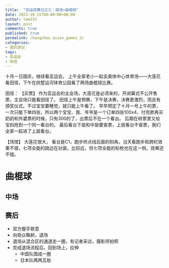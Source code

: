 ```yaml
---
title:  "亚运观赛记之三：田径+曲棍球"
date: 2023-10-15T00:00:00+08:00
author: lmm333
layout: post
comments: true
published: true
permalink: /hangzhou_asian_games_3/
categories:
- 我的游记
tags:
- 亚运会
- 田径
---
```


十月一日国庆，继续看亚运会。
上午全家老小一起去奥体中心体育场——大莲花 看田径，下午在拱墅运河体育公园看了两场曲棍球比赛。

田径：
【买票】
作为亚运会的主会场，大莲花是必须来的，开闭幕式不公开售票，主会场只能看田径了。
田径上午是预赛，下午是决赛，决赛更激烈，而且有颁奖仪式。不过宝宝要睡觉，就只能上午看了。
早早预定了十月一号上午的票，一次只能下单四张，所以两个宝宝、我、爷爷是一个订单四张100x4，付完款再买奶奶和外婆票的时候，只有300的了，出票后不在一个看台。
后期在转票里又给宝妈抢到一个同一看台的。
最后看台下层和中层要查票，上层看台不查票，我们全家一起进了上层看台。

【场馆】
大莲花很大，
看台是C1，跑步终点线后面的斜角。当天看跑步和跨栏效果不错，七项全能的跳远在对面，比较远，但七项全能的标枪也在这一侧，效果还不错。


# 曲棍球

## 中场

## 赛后
- 双方握手致意
- 向观众鞠躬，退场
- 退场从混合区的通道走一圈，有记者采访，摄影师拍照
- 完成退场流程后，回到场上，拉伸
  - 中国队围成一圈
  - 日本队两两互助

